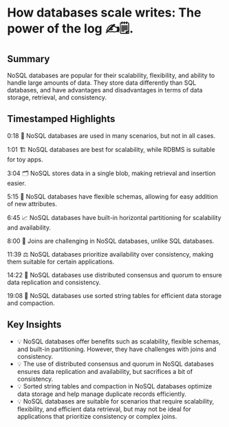 # How databases scale writes: The power of the log ✍️🗒️.

## Summary

NoSQL databases are popular for their scalability, flexibility, and ability to handle large amounts of data. They store data differently than SQL databases, and have advantages and disadvantages in terms of data storage, retrieval, and consistency.

## Timestamped Highlights

0:18
📅 NoSQL databases are used in many scenarios, but not in all cases.

1:01
🏗️ NoSQL databases are best for scalability, while RDBMS is suitable for toy apps.

3:04
🗂️ NoSQL stores data in a single blob, making retrieval and insertion easier.

5:15
🔄 NoSQL databases have flexible schemas, allowing for easy addition of new attributes.

6:45
📈 NoSQL databases have built-in horizontal partitioning for scalability and availability.

8:00
🔀 Joins are challenging in NoSQL databases, unlike SQL databases.

11:39
⚖️ NoSQL databases prioritize availability over consistency, making them suitable for certain applications.

14:22
📝 NoSQL databases use distributed consensus and quorum to ensure data replication and consistency.

19:08
🔄 NoSQL databases use sorted string tables for efficient data storage and compaction.

## Key Insights

- 💡 NoSQL databases offer benefits such as scalability, flexible schemas, and built-in partitioning. However, they have challenges with joins and consistency.
- 💡 The use of distributed consensus and quorum in NoSQL databases ensures data replication and availability, but sacrifices a bit of consistency.
- 💡 Sorted string tables and compaction in NoSQL databases optimize data storage and help manage duplicate records efficiently.
- 💡 NoSQL databases are suitable for scenarios that require scalability, flexibility, and efficient data retrieval, but may not be ideal for applications that prioritize consistency or complex joins.

